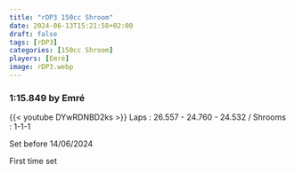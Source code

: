 ```yaml
---
title: "rDP3 150cc Shroom"
date: 2024-06-13T15:21:58+02:00
draft: false
tags: [rDP3]
categories: [150cc Shroom]
players: [Emré]
image: rDP3.webp
---
```

### 1:15.849 by Emré

{{< youtube DYwRDNBD2ks >}}
Laps : 26.557 - 24.760 - 24.532 /
Shrooms : 1-1-1

Set before 14/06/2024

First time set